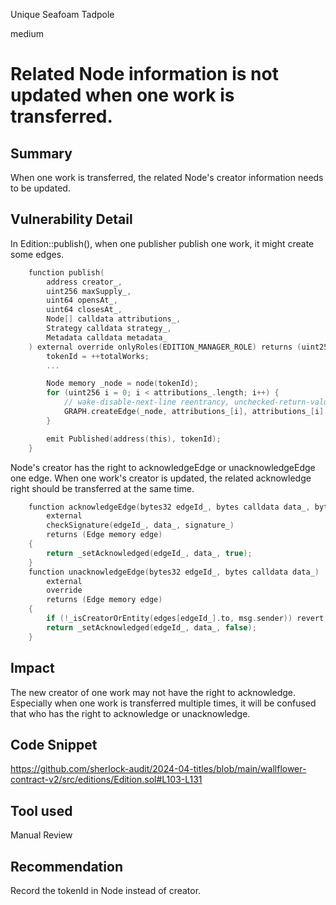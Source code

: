 Unique Seafoam Tadpole

medium

# Related Node information is not updated when one work is transferred.

## Summary
When one work is transferred, the related Node's creator information needs to be updated.

## Vulnerability Detail
In Edition::publish(), when one publisher publish one work, it might create some edges.
```c
    function publish(
        address creator_,
        uint256 maxSupply_,
        uint64 opensAt_,
        uint64 closesAt_,
        Node[] calldata attributions_,
        Strategy calldata strategy_,
        Metadata calldata metadata_
    ) external override onlyRoles(EDITION_MANAGER_ROLE) returns (uint256 tokenId) {
        tokenId = ++totalWorks;
        ...

        Node memory _node = node(tokenId);
        for (uint256 i = 0; i < attributions_.length; i++) {
            // wake-disable-next-line reentrancy, unchecked-return-value
            GRAPH.createEdge(_node, attributions_[i], attributions_[i].data);
        }

        emit Published(address(this), tokenId);
    }
```

Node's creator has the right to acknowledgeEdge or unacknowledgeEdge one edge.  When one work's creator is updated, the related acknowledge right should be transferred at the same time.
```c
    function acknowledgeEdge(bytes32 edgeId_, bytes calldata data_, bytes calldata signature_)
        external
        checkSignature(edgeId_, data_, signature_)
        returns (Edge memory edge)
    {
        return _setAcknowledged(edgeId_, data_, true);
    }
    function unacknowledgeEdge(bytes32 edgeId_, bytes calldata data_)
        external
        override
        returns (Edge memory edge)
    {
        if (!_isCreatorOrEntity(edges[edgeId_].to, msg.sender)) revert Unauthorized();
        return _setAcknowledged(edgeId_, data_, false);
    }
```
## Impact
The new creator of one work may not have the right to acknowledge. Especially when one work is transferred multiple times, it will be confused that who has the right to acknowledge or unacknowledge.

## Code Snippet
https://github.com/sherlock-audit/2024-04-titles/blob/main/wallflower-contract-v2/src/editions/Edition.sol#L103-L131

## Tool used

Manual Review

## Recommendation
Record the tokenId in Node instead of creator.